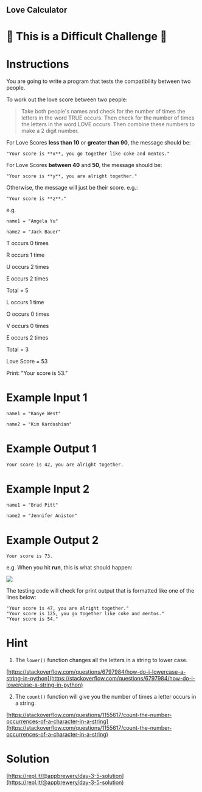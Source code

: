 ## Love Calculator

# 💪 This is a Difficult Challenge 💪

# Instructions

You are going to write a program that tests the compatibility between two people.  

To work out the love score between two people:

> Take both people's names and check for the number of times the letters in the word TRUE occurs. Then check for the number of times the letters in the word LOVE occurs. Then combine these numbers to make a 2 digit number. 


For Love Scores **less than 10** or **greater than 90**, the message should be:

`"Your score is **x**, you go together like coke and mentos."` 

For Love Scores **between 40** and **50**, the message should be:

`"Your score is **y**, you are alright together."`

Otherwise, the message will just be their score. e.g.:

`"Your score is **z**."`

e.g. 

`name1 = "Angela Yu"`

`name2 = "Jack Bauer"`

T occurs 0 times

R occurs 1 time

U occurs 2 times

E occurs 2 times

Total = 5

L occurs 1 time

O occurs 0 times

V occurs 0 times

E occurs 2 times

Total = 3

Love Score = 53

Print: "Your score is 53."

# Example Input 1

```
name1 = "Kanye West"
```

```
name2 = "Kim Kardashian"
```

# Example Output 1

```
Your score is 42, you are alright together.
```

# Example Input 2

```
name1 = "Brad Pitt"
```

```
name2 = "Jennifer Aniston"
```

# Example Output 2

```
Your score is 73.
```

e.g. When you hit **run**, this is what should happen:  

![](https://cdn.fs.teachablecdn.com/nfSILIPSNaIOwWhPR5vr)

The testing code will check for print output that is formatted like one of the lines below:
```
"Your score is 47, you are alright together."
"Your score is 125, you go together like coke and mentos."
"Your score is 54."
```

# Hint

1. The `lower()` function changes all the letters in a string to lower case. 

[https://stackoverflow.com/questions/6797984/how-do-i-lowercase-a-string-in-python](https://stackoverflow.com/questions/6797984/how-do-i-lowercase-a-string-in-python)

2. The `count()` function will give you the number of times a letter occurs in a string. 

[https://stackoverflow.com/questions/1155617/count-the-number-occurrences-of-a-character-in-a-string](https://stackoverflow.com/questions/1155617/count-the-number-occurrences-of-a-character-in-a-string)

# Solution

[https://repl.it/@appbrewery/day-3-5-solution](https://repl.it/@appbrewery/day-3-5-solution)